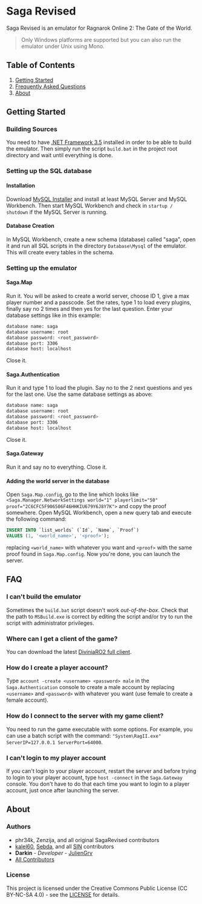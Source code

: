 # Saga Revised

Saga Revised is an emulator for Ragnarok Online 2: The Gate of the World.

> Only Windows platforms are supported but you can also run the emulator under Unix using Mono.

## Table of Contents

1. [Getting Started](#getting-started)
1. [Frequently Asked Questions](#faq)
1. [About](#about)

## Getting Started

### Building Sources

You need to have [.NET Framework 3.5](http://www.microsoft.com/en-us/download/details.aspx?id=21) installed in order to be able to build the emulator. Then simply run the script `build.bat` in the project root directory and wait until everything is done.

### Setting up the SQL database

#### Installation

Download [MySQL Installer](http://dev.mysql.com/downloads/windows/installer/) and install at least MySQL Server and MySQL Workbench. Then start MySQL Workbench and check in `startup / shutdown` if the MySQL Server is running.

#### Database Creation

In MySQL Workbench, create a new schema (database) called "saga", open it and run all SQL scripts in the directory `Database\Mysql` of the emulator. This will create every tables in the schema.

### Setting up the emulator

#### Saga.Map

Run it. You will be asked to create a world server, choose ID 1, give a max player number and a passcode. Set the rates, type 1 to load every plugins, finally say no 2 times and then yes for the last question. Enter your database settings like in this example:

```bash
database name: saga
database username: root
database password: <root_password>
database port: 3306
database host: localhost
```

Close it.

#### Saga.Authentication

Run it and type 1 to load the plugin. Say no to the 2 next questions and yes for the last one. Use the same database settings as above:

```bash
database name: saga
database username: root
database password: <root_password>
database port: 3306
database host: localhost
```

Close it.

#### Saga.Gateway

Run it and say no to everything. Close it.

#### Adding the world server in the database

Open `Saga.Map.config`, go to the line which looks like `<Saga.Manager.NetworkSettings world="1" playerlimit="50" proof="2C6CFC5F906506F46HHKIU679Y6J8Y7K">` and copy the proof somewhere. Open MySQL Workbench, open a new query tab and execute the following command:
```sql
INSERT INTO `list_worlds` (`Id`, `Name`, `Proof`)
VALUES (1, '<world_name>', '<proof>');
```
replacing `<world_name>` with whatever you want and `<proof>` with the same proof found in `Saga.Map.config`.
Now you're done, you can launch the server.

## FAQ

### I can't build the emulator

Sometimes the `build.bat` script doesn't work *out-of-the-box*. Check that the path to `MSBuild.exe` is correct by editing the script and/or try to run the script with administrator privileges.

### Where can I get a client of the game?

You can download the latest [DiviniaRO2 full client](https://mega.co.nz/#!yZhlkB5S!j6zia8kE_uLZ65WaJavDS-nVvq7-vyDgtGfRIbcmm9E).

### How do I create a player account?

Type `account -create <username> <password> male` in the `Saga.Authentication` console to create a male account by replacing `<username>` and `<password>` with whatever you want (use female to create a female account).

### How do I connect to the server with my game client?

You need to run the game executable with some options. For example, you can use a batch script with the command: `"System\RagII.exe" ServerIP=127.0.0.1 ServerPort=64000`.

### I can't login to my player account

If you can't login to your player account, restart the server and before trying to login to your player account, type `host -connect` in the `Saga.Gateway` console. You don't have to do that each time you want to login to a player account, just once after launching the server.

## About

### Authors

* phr34k, Zenzija, and all original SagaRevised contributors
* [kalel60](https://www.assembla.com/profile/kalel60), [Sebda](https://www.assembla.com/profile/Sebda), and all [SIN](https://app.assembla.com/spaces/stilleinnorden) contributors
* **Darkin** - *Developer* - [JulienGrv](https://github.com/JulienGrv)
* [All Contributors](https://github.com/Darkin47/SagaRevised/graphs/contributors)

### License

This project is licensed under the Creative Commons Public License (CC BY-NC-SA 4.0) - see the [LICENSE](https://github.com/JulienGrv/SagaRevised/blob/master/LICENSE) for details.

